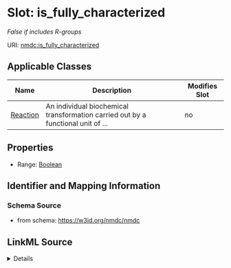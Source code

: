 # Slot: is_fully_characterized


_False if includes R-groups_



URI: [nmdc:is_fully_characterized](https://w3id.org/nmdc/is_fully_characterized)



<!-- no inheritance hierarchy -->




## Applicable Classes

| Name | Description | Modifies Slot |
| --- | --- | --- |
[Reaction](Reaction.md) | An individual biochemical transformation carried out by a functional unit of ... |  no  |







## Properties

* Range: [Boolean](Boolean.md)





## Identifier and Mapping Information







### Schema Source


* from schema: https://w3id.org/nmdc/nmdc




## LinkML Source

<details>
```yaml
name: is_fully_characterized
description: False if includes R-groups
from_schema: https://w3id.org/nmdc/nmdc
rank: 1000
alias: is_fully_characterized
domain_of:
- Reaction
range: boolean

```
</details>